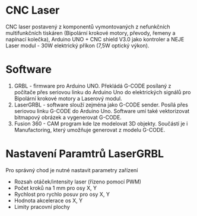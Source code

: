 # CNC Laser
CNC laser postavený z komponentů vymontovaných z nefunkčních multifunkčních tiskáren (Bipolární krokové motory, převody, řemeny a napínací kolečka), Arduino UNO + CNC shield V3.0 jako kontroler a NEJE Laser modul - 30W elektrický příkon (7,5W optický výkon).

# Software
1. GRBL - firmware pro Arduino UNO. Překládá G-CODE posílaný z počítače přes seriovou linku do Arduino Uno do elektrických signálů pro Bipolární krokové motory a Laserový modul.
2. LaserGRBL - software slouží zejména jako G-CODE sender. Posílá přes seriovou linku G-CODE do Arduino Uno. Software umí také vektorizovat bitmapový obrázek a vygenerovat G-CODE.
3. Fusion 360 - CAM program kde lze modelovat 3D objekty. Součástí je i Manufactoring, který umožňuje generovat z modelu G-CODE.

# Nastavení Paramtrů LaserGRBL
Pro správný chod je nutné nastavit parametry zařízení
- Rozsah otáček/intensity laser (řízeno pomocí PWM)
- Počet kroků na 1 mm pro osy X, Y
- Rychlost pro rychlo posuv pro osy X, Y
- Hodnota akcelerace os X, Y
- Limity pracovní plochy
